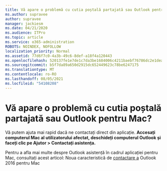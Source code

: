 ```yaml
---
title: Vă apare o problemă cu cutia poștală partajată sau Outlook pentru Mac?
ms.author: supravee
author: supravee
manager: jackiesm
ms.date: 04/21/2020
ms.audience: ITPro
ms.topic: article
ms.service: o365-administration
ROBOTS: NOINDEX, NOFOLLOW
localization_priority: Normal
ms.assetid: 77d6f7c0-4a3b-49c6-8def-a18f4a120443
ms.openlocfilehash: 520137fe1e7de1c7da3be1684006c4211baebf76786dc2e1dea7acc91f82cc7a
ms.sourcegitcommit: b5f7da89a650d2915dc652449623c78be6247175
ms.translationtype: MT
ms.contentlocale: ro-RO
ms.lasthandoff: 08/05/2021
ms.locfileid: "54108208"
---
```

# <a name="shared-mailbox-or-calendar-issue-in-outlook-for-mac"></a>Vă apare o problemă cu cutia poștală partajată sau Outlook pentru Mac?

Vă putem ajuta mai rapid dacă ne contactați direct din aplicație. **Accesați computerul Mac al utilizatorului afectat, deschideți computerul Outlook și faceți clic pe Ajutor \> Contactați asistența.** 
  
Pentru a afla mai multe despre Outlook asistență în cadrul aplicației pentru Mac, consultați acest articol: Noua caracteristică de [contactare a](https://answers.microsoft.com/msoffice/forum/msoffice_outlook-mso_mac-mso_mac2016/new-contact-support-feature-in-outlook-2016-for/d4fc21c4-25e2-4e10-b943-1fba6542b517) Outlook 2016 pentru Mac
  

